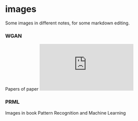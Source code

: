# images
Some images in different notes, for some markdown editing.
### WGAN
Papers of paper ![WGAN](https://arxiv.org/pdf/1701.07875.pdf) 
### PRML
Images in book Pattern Recognition and Machine Learning
